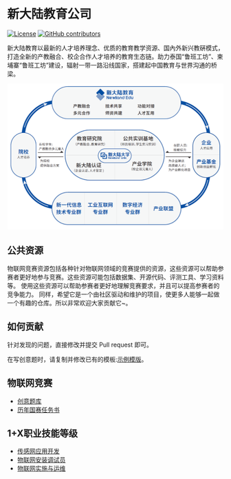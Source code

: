 # 新大陆教育公司
[![License](https://img.shields.io/github/license/wyd1520/NewLand-EDU)](./LICENSE)
[![GitHub contributors](https://img.shields.io/github/contributors/wyd1520/NewLand-EDU)](https://github.com/wyd1520/NewLand-EDU/graphs/contributors)

新大陆教育以最新的人才培养理念、优质的教育教学资源、国內外新兴教硏模式，打造全新的产教融合、校企合作人才培养的教育生态链。助力泰国“鲁班工坊”、柬埔寨“鲁班工坊”建设，辐射一带一路沿线国家，搭建起中国教育与世界沟通的桥梁。

![教育生态圈](./EDU_ECO.png)

## 公共资源

物联网竞赛资源包括各种针对物联网领域的竞赛提供的资源，这些资源可以帮助参赛者更好地参与竞赛。这些资源可能包括数据集、开源代码、评测工具、学习资料等。
使用这些资源可以帮助参赛者更好地理解竞赛要求，并且可以提高参赛者的竞争能力。
同样，希望它是一个由社区驱动和维护的项目，使更多人能够一起做一个有趣的仓库。所以非常欢迎大家贡献它~。

## 如何贡献

针对发现的问题，直接修改并提交 Pull request 即可。

在写创意题时，请复制并修改已有的模板:[示例模版](./物联网竞赛/创意题库/创意题示例/示例模板.md)。

## 物联网竞赛

- [创意题库](./物联网竞赛/创意题库/创意题库.md)
- [历年国赛任务书](./物联网竞赛/历年国赛任务书/历年国赛任务书.md)

## 1+X职业技能等级

- [传感网应用开发](./1+X职业技能等级/传感网应用开发/传感网应用开发.md)
- [物联网安装调试员](./1+X职业技能等级/物联网安装调试员/物联网安装调试员.md)
- [物联网实施与运维](./1+X职业技能等级/物联网实施与运维/物联网实施与运维.md)
